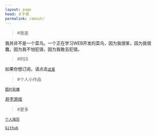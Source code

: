 ```yaml
---
layout: page
head: 关于我
permalink: /about/
---
```


> #我是

我并非不是一个菜鸟。一个正在学习WEB开发的菜鸟，因为我很笨，因为我很蠢，因为我不怕犯错，因为我敢去犯错。


> #RSS

如果你想订阅，请点击[`这里`](/feed.xml)

> #个人小作品

[`图片轮播`](/assets/scroller)

[井字游戏](/assets/tictactoe)

> #更多

[`个人简历`](/assets/resume)

[`Github`](https://github.com/hoohack)
